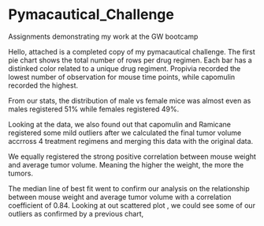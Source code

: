 # Pymacautical_Challenge
Assignments demonstrating my work at the GW bootcamp 

Hello, attached is a completed copy of my pymacautical challenge. The first pie chart shows the total number of rows per drug regimen. Each bar has a distinked color related to a unique drug regiment. Propivia recorded the lowest number of observation for mouse time points, while capomulin recorded the highest.

From our stats, the distribution of male vs female mice was almost even as males registered 51% while females registered 49%.

Looking at the data, we also found out that capomulin and Ramicane registered some mild outliers after we calculated the final tumor volume accrross 4 treatment regimens and merging this data with the original data.

We equally registered the strong positive correlation between mouse weight and average tumor volume. Meaning the higher the weight, the more the tumors.

The median line of best fit went to confirm our analysis on the relationship between mouse weight and average tumor volume with a correlation coefficient of 0.84. Looking at out scattered plot , we could see some of our outliers as confirmed by a previous chart,
